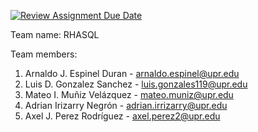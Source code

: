 [![Review Assignment Due Date](https://classroom.github.com/assets/deadline-readme-button-24ddc0f5d75046c5622901739e7c5dd533143b0c8e959d652212380cedb1ea36.svg)](https://classroom.github.com/a/PF9R8Pan)

Team name: RHASQL

Team members:
1. Arnaldo J. Espinel Duran - arnaldo.espinel@upr.edu
2. Luis D. Gonzalez Sanchez - luis.gonzales119@upr.edu
3. Mateo I. Muñiz Velázquez - mateo.muniz@upr.edu
4. Adrian Irizarry Negrón - adrian.irrizarry@upr.edu
5. Axel J. Perez Rodríguez - axel.perez2@upr.edu
